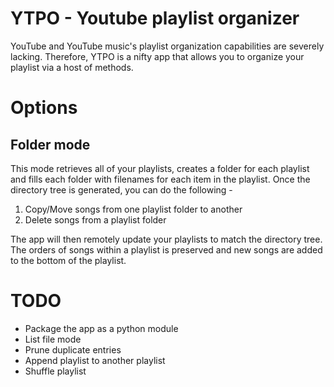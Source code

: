 # YTPO - Youtube playlist organizer
YouTube and YouTube music's playlist organization capabilities are severely lacking. Therefore, YTPO is a nifty app that allows you to organize your playlist via a host of methods.

# Options
## Folder mode
This mode retrieves all of your playlists, creates a folder for each playlist and fills each folder with filenames for each item in the playlist. Once the directory tree is generated, you can do the following - 
1. Copy/Move songs from one playlist folder to another
2. Delete songs from a playlist folder

The app will then remotely update your playlists to match the directory tree. The orders of songs within a playlist is preserved and new songs are added to the bottom of the playlist. 


# TODO
- Package the app as a python module
- List file mode
- Prune duplicate entries
- Append playlist to another playlist
- Shuffle playlist

